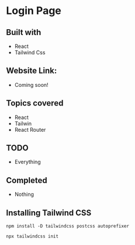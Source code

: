 # Login Page 
## Built with 
 - React
 - Tailwind Css

## Website Link:
 - Coming soon!

## Topics covered
- React
- Tailwin
- React Router

## TODO
- Everything

## Completed
- Nothing


## Installing Tailwind CSS

```npm
npm install -D tailwindcss postcss autoprefixer
```
```npm
npx tailwindcss init
```